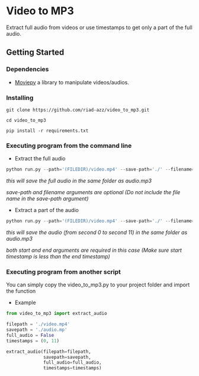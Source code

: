 # Video to MP3

Extract full audio from videos or use timestamps to get only a part of the full audio.


## Getting Started

### Dependencies

* [Moviepy](https://pypi.org/project/moviepy/) a library to manipulate videos/audios.

### Installing

```
git clone https://github.com/riad-azz/video_to_mp3.git
```

```
cd video_to_mp3
```

```
pip install -r requirements.txt
```

### Executing program from the command line

* Extract the full audio
```python
python run.py --path='(FILEDIR)/video.mp4' --save-path='./' --filename='audio.mp3'
```
_this will save the full audio in the same folder as audio.mp3_

_save-path and filename arguments are optional (Do not include the file name in the save-path argument)_

* Extract a part of the audio
```python
python run.py --path='(FILEDIR)/video.mp4' --save-path='./' --filename='audio.mp3' --start=0 --end=11
```
_this will save the audio (from second 0 to second 11) in the same folder as audio.mp3_

_both start and end arguments are required in this case (Make sure start timestamp is less than the end timestamp)_

### Executing program from another script

You can simply copy the video_to_mp3.py to your project folder and import the function

* Example
```python
from video_to_mp3 import extract_audio

filepath = './video.mp4'
savepath = './audio.mp'
full_audio = False
timestamps = (0, 11)

extract_audio(filepath=filepath,
              savepath=savepath,
              full_audio=full_audio,
              timestamps=timestamps)
```

